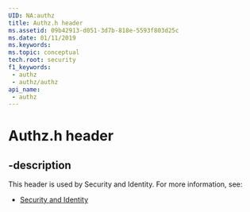 ```yaml
---
UID: NA:authz
title: Authz.h header
ms.assetid: 09b42913-d051-3d7b-818e-5593f803d25c
ms.date: 01/11/2019
ms.keywords: 
ms.topic: conceptual
tech.root: security
f1_keywords:
 - authz
 - authz/authz
api_name:
 - authz
---
```


# Authz.h header


## -description

This header is used by Security and Identity. For more information, see:

- [Security and Identity](../_security/index.md)

